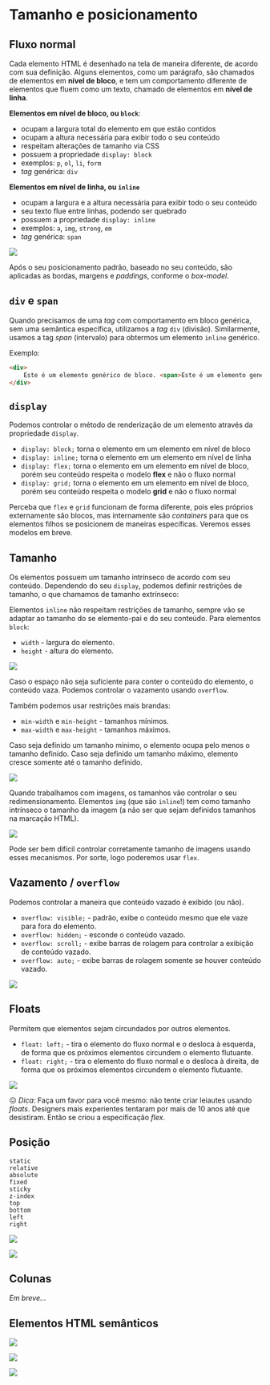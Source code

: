 # Tamanho e posicionamento

## Fluxo normal

Cada elemento HTML é desenhado na tela de maneira diferente, de acordo com sua definição. Alguns elementos, como um parágrafo, são chamados de elementos em **nível de bloco**, e tem um comportamento diferente de elementos que fluem como um texto, chamado de elementos em **nível de linha**.

**Elementos em nível de bloco, ou `block`**:
- ocupam a largura total do elemento em que estão contidos
- ocupam a altura necessária para exibir todo o seu conteúdo
- respeitam alterações de tamanho via CSS
- possuem a propriedade `display: block`
- exemplos: `p`, `ol`, `li`, `form`
- _tag_ genérica: `div`

**Elementos em nível de linha, ou `inline`**
- ocupam a largura e a altura necessária para exibir todo o seu conteúdo
- seu texto flue entre linhas, podendo ser quebrado
- possuem a propriedade `display: inline`
- exemplos: `a`, `img`, `strong`, `em`
- _tag_ genérica: `span`

![](000058.png)

Após o seu posicionamento padrão, baseado no seu conteúdo, são aplicadas as bordas, margens e _paddings_, conforme o _box-model_.

## `div` e `span`

Quando precisamos de uma _tag_ com comportamento em bloco genérica, sem uma semântica específica, utilizamos a _tag_ `div` (divisão). Similarmente, usamos a tag _span_ (intervalo) para obtermos um elemento `inline` genérico.

Exemplo:
```html
<div>
    Este é um elemento genérico de bloco. <span>Este é um elemento genérico em linha</span>
</div>
```

## `display`

Podemos controlar o método de renderização de um elemento através da propriedade `display`.

- `display: block;` torna o elemento em um elemento em nível de bloco
- `display: inline;` torna o elemento em um elemento em nível de linha
- `display: flex;` torna o elemento em um elemento em nível de bloco, porém seu conteúdo respeita o modelo **flex** e não o fluxo normal
- `display: grid;` torna o elemento em um elemento em nível de bloco, porém seu conteúdo respeita o modelo **grid** e não o fluxo normal

Perceba que `flex` e `grid` funcionam de forma diferente, pois eles próprios externamente são blocos, mas internamente são _containers_ para que os elementos filhos se posicionem de maneiras específicas. Veremos esses modelos em breve.

## Tamanho

Os elementos possuem um tamanho intrínseco de acordo com seu conteúdo. Dependendo do seu `display`, podemos definir restrições de tamanho, o que chamamos de tamanho extrínseco:

Elementos `inline` não respeitam restrições de tamanho, sempre vão se adaptar ao tamanho do se elemento-pai e do seu conteúdo. Para elementos `block`:

- `width` - largura do elemento.
- `height` - altura do elemento.

![](000060.png)

Caso o espaço não seja suficiente para conter o conteúdo do elemento, o conteúdo vaza. Podemos controlar o vazamento usando `overflow`.

Também podemos usar restrições mais brandas:

- `min-width` e `min-height` - tamanhos mínimos.
- `max-width` e `max-height` - tamanhos máximos.

Caso seja definido um tamanho mínimo, o elemento ocupa pelo menos o tamanho definido. Caso seja definido um tamanho máximo, elemento cresce somente até o tamanho definido.

![](000061.png)

Quando trabalhamos com imagens, os tamanhos vão controlar o seu redimensionamento. Elementos `img` (que são `inline`!) tem como tamanho intrínseco o tamanho da imagem (a não ser que sejam definidos tamanhos na marcação HTML).

![](000062.png)

Pode ser bem difícil controlar corretamente tamanho de imagens usando esses mecanismos. Por sorte, logo poderemos usar `flex`.

## Vazamento / `overflow`

Podemos controlar a maneira que conteúdo vazado é exibido (ou não).

- `overflow: visible;` - padrão, exibe o conteúdo mesmo que ele vaze para fora do elemento.
- `overflow: hidden;` - esconde o conteúdo vazado.
- `overflow: scroll;` - exibe barras de rolagem para controlar a exibição de conteúdo vazado.
- `overflow: auto;` - exibe barras de rolagem somente se houver conteúdo vazado.

![](000063.png)

## Floats

Permitem que elementos sejam circundados por outros elementos.

- `float: left;` - tira o elemento do fluxo normal e o desloca à esquerda, de forma que os próximos elementos circundem o elemento flutuante.
- `float: right;` - tira o elemento do fluxo normal e o desloca à direita, de forma que os próximos elementos circundem o elemento flutuante.

![](000059.png)

😖 _Dica_: Faça um favor para você mesmo: não tente criar leiautes usando _floats_. Designers mais experientes tentaram por mais de 10 anos até que desistiram. Então se criou a especificação _flex_.

## Posição
    static
    relative
    absolute
    fixed
    sticky
    z-index
    top
    bottom
    left
    right

![](000064.png)

![](000065.gif)

## Colunas

_Em breve..._

## Elementos HTML semânticos

![](000055.png)

![](000056.png)

![](000057.png)
